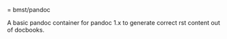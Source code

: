 = bmst/pandoc

A basic pandoc container for pandoc 1.x to generate correct rst content out of
docbooks.
